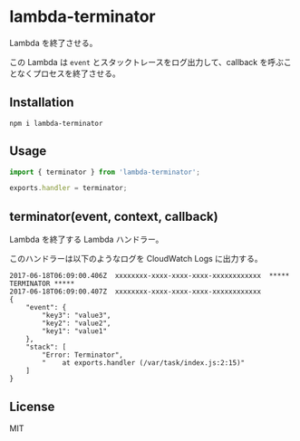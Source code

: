 # lambda-terminator

Lambda を終了させる。

この Lambda は `event` とスタックトレースをログ出力して、callback を呼ぶことなくプロセスを終了させる。

## Installation

```
npm i lambda-terminator
```

## Usage

``` javascript
import { terminator } from 'lambda-terminator';

exports.handler = terminator;
```

## terminator(event, context, callback)

Lambda を終了する Lambda ハンドラー。

このハンドラーは以下のようなログを CloudWatch Logs に出力する。

```
2017-06-18T06:09:00.406Z  xxxxxxxx-xxxx-xxxx-xxxx-xxxxxxxxxxxx  ***** TERMINATOR *****
2017-06-18T06:09:00.407Z  xxxxxxxx-xxxx-xxxx-xxxx-xxxxxxxxxxxx
{
    "event": {
        "key3": "value3",
        "key2": "value2",
        "key1": "value1"
    },
    "stack": [
        "Error: Terminator",
        "    at exports.handler (/var/task/index.js:2:15)"
    ]
}
```

## License

MIT
